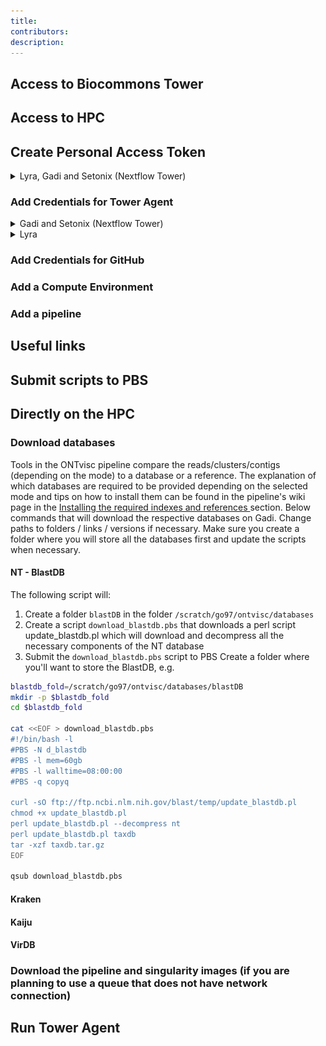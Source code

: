 ```yaml
---
title:
contributors:
description:
---
```

## Access to Biocommons Tower
## Access to HPC

## Create Personal Access Token
<details>
  <summary>
    Lyra, Gadi and Setonix (Nextflow Tower)
  </summary>
You will need the authentication token for running Tower Agent (Gadi, Setonix) and to direct monitoring of the pipeline to Nextflow Tower (Lyra). The authentication token can be created in `Your tokens` section of your profile in Nextflow Tower.<br> 
![Token](./images/token.png)
  <br>
More information on the authentication can be found in the Nextflow Tower documentation: [Authentication (Seqera)](https://help.tower.nf/23.2/api/overview/#authentication) and [Create Personal Token (Australian BioCommons)](https://docs.google.com/document/d/1DZ-dsaDjiM8bVo4VifPAXP7Nah7V7mHlluijb3KYj8E/edit#heading=h.ar0302xrqom4).
</details>

### Add Credentials for Tower Agent
<details>
  <summary>
    Gadi and Setonix (Nextflow Tower)
  </summary>
</details>

<details>
  <summary>
    Lyra
  </summary>
  You are only allowed to monitor jobs using Nextflow Tower on Lyra and that does not require running the Tower Agent.
</details>



### Add Credentials for GitHub
### Add a Compute Environment
### Add a pipeline



## Useful links
## Submit scripts to PBS

## Directly on the HPC
### Download databases
Tools in the ONTvisc pipeline compare the reads/clusters/contigs (depending on the mode) to a database or a reference. The explanation of which databases are required to be provided depending on the selected mode and tips on how to install them can be found in the pipeline's wiki page in the <a href="https://github.com/maelyg/ontvisc/wiki/Installation#installing-the-required-indexes-and-references"> Installing the required indexes and references </a> section. Below commands that will download the respective databases on Gadi. Change paths to folders / links / versions if necessary. Make sure you create a folder where you will store all the databases first and update the scripts when necessary.
#### NT - BlastDB
The following script will:
1) Create a folder ```blastDB``` in the folder ```/scratch/go97/ontvisc/databases```
2) Create a script ```download_blastdb.pbs``` that downloads a perl script update_blastdb.pl which will download and decompress all the necessary components of the NT database
3) Submit the ```download_blastdb.pbs``` script to PBS
Create a folder where you'll want to store the BlastDB, e.g.
```bash
blastdb_fold=/scratch/go97/ontvisc/databases/blastDB
mkdir -p $blastdb_fold
cd $blastdb_fold

cat <<EOF > download_blastdb.pbs
#!/bin/bash -l
#PBS -N d_blastdb
#PBS -l mem=60gb
#PBS -l walltime=08:00:00
#PBS -q copyq

curl -sO ftp://ftp.ncbi.nlm.nih.gov/blast/temp/update_blastdb.pl
chmod +x update_blastdb.pl
perl update_blastdb.pl --decompress nt
perl update_blastdb.pl taxdb
tar -xzf taxdb.tar.gz
EOF

qsub download_blastdb.pbs
```
#### Kraken
#### Kaiju
#### VirDB
### Download the pipeline and singularity images (if you are planning to use a queue that does not have network connection)

## Run Tower Agent
